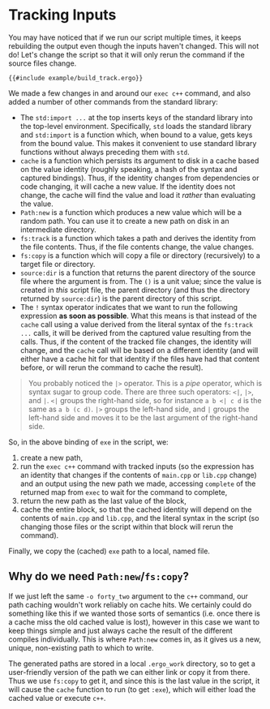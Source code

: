 # Tracking Inputs

You may have noticed that if we run our script multiple times, it keeps
rebuilding the output even though the inputs haven't changed. This will not do!
Let's change the script so that it will only rerun the command if the source
files change.

```ergo
{{#include example/build_track.ergo}}
```

We made a few changes in and around our `exec c++` command, and also added a
number of other commands from the standard library:

* The `std:import ...` at the top inserts keys of the standard library into the
  top-level environment. Specifically, `std` loads the standard library and
  `std:import` is a function which, when bound to a value, gets keys from the
  bound value. This makes it convenient to use standard library functions
  without always preceding them with `std`.
* `cache` is a function which persists its argument to disk in a cache based on
  the value identity (roughly speaking, a hash of the syntax and captured
  bindings). Thus, if the identity changes from dependencies or code changing,
  it will cache a new value. If the identity does not change, the cache will
  find the value and load it _rather_ than evaluating the value.
* `Path:new` is a function which produces a new value which will be a random
  path. You can use it to create a new path on disk in an intermediate
  directory.
* `fs:track` is a function which takes a path and derives the identity from the
  file contents. Thus, if the file contents change, the value changes.
* `fs:copy` is a function which will copy a file or directory (recursively) to a
  target file or directory.
* `source:dir` is a function that returns the parent directory of the source
  file where the argument is from. The `()` is a unit value; since the value is
  created in _this_ script file, the parent directory (and thus the directory
  returned by `source:dir`) is the parent directory of this script.
* The `!` syntax operator indicates that we want to run the following expression
  **as soon as possible**. What this means is that instead of the `cache` call
  using a value derived from the literal syntax of the `fs:track ...` calls, it
  will be derived from the captured value resulting from the calls. Thus, if the
  content of the tracked file changes, the identity will change, and the `cache`
  call will be based on a different identity (and will either have a cache hit
  for that identity if the files have had that content before, or will rerun the
  command to cache the result).

> You probably noticed the `|>` operator. This is a _pipe_ operator, which is
> syntax sugar to group code. There are three such operators: `<|`, `|>`, and
> `|`. `<|` groups the right-hand side, so for instance `a b <| c d` is the same
> as `a b (c d)`.  `|>` groups the left-hand side, and `|` groups the left-hand
> side and moves it to be the last argument of the right-hand side.

So, in the above binding of `exe` in the script, we:
1. create a new path,
2. run the `exec c++` command with tracked inputs (so the expression has an
   identity that changes if the contents of `main.cpp` or `lib.cpp` change) and
   an output using the new path we made, accessing `complete` of the returned
   map from `exec` to wait for the command to complete,
3. return the new path as the last value of the block,
4. cache the entire block, so that the cached identity will depend on the
   contents of `main.cpp` and `lib.cpp`, and the literal syntax in the script
   (so changing those files or the script within that block will rerun the
   command).

Finally, we copy the (cached) `exe` path to a local, named file.

## Why do we need `Path:new`/`fs:copy`?

If we just left the same `-o forty_two` argument to the `c++` command, our path
caching wouldn't work reliably on cache hits. We certainly could do something
like this if we wanted those sorts of semantics (i.e. once there is a cache miss
the old cached value is lost), however in this case we want to keep things
simple and just always cache the result of the different compiles individually.
This is where `Path:new` comes in, as it gives us a new, unique, non-existing
path to which to write.

The generated paths are stored in a local `.ergo_work` directory, so to get a
user-friendly version of the path we can either link or copy it from there. Thus
we use `fs:copy` to get it, and since this is the last value in the script, it
will cause the `cache` function to run (to get `:exe`), which will either load
the cached value or execute `c++`.
